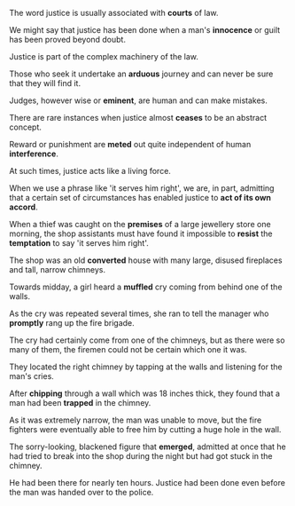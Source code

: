 The word justice is usually associated with **courts** of law. 

We might say that justice has been done when a man's **innocence** or guilt has been proved beyond doubt. 

Justice is part of the complex machinery of the law. 

Those who seek it undertake an **arduous** journey and can never be sure that they will find it. 

Judges, however wise or **eminent**, are human and can make mistakes.

There are rare instances when justice almost **ceases** to be an abstract concept. 

Reward or punishment are **meted** out quite independent of human **interference**. 

At such times, justice acts like a living force. 

When we use a phrase like 'it serves him right', we are, in part, admitting that a certain set of circumstances has enabled justice to **act of its own accord**.

When a thief was caught on the **premises** of a large jewellery store one morning, the shop assistants must have found it impossible to **resist** the **temptation** to say 'it serves him right'. 

The shop was an old **converted** house with many large, disused fireplaces and tall, narrow chimneys. 

Towards midday, a girl heard a **muffled** cry coming from behind one of the walls. 

As the cry was repeated several times, she ran to tell the manager who **promptly** rang up the fire brigade. 

The cry had certainly come from one of the chimneys, but as there were so many of them, the firemen could not be certain which one it was. 

They located the right chimney by tapping at the walls and listening for the man's cries. 

After **chipping** through a wall which was 18 inches thick, they found that a man had been **trapped** in the chimney. 

As it was extremely narrow, the man was unable to move, but the fire fighters were eventually able to free him by cutting a huge hole in the wall. 

The sorry-looking, blackened figure that **emerged**, admitted at once that he had tried to break into the shop during the night but had got stuck in the chimney. 

He had been there for nearly ten hours. Justice had been done even before the man was handed over to the police.